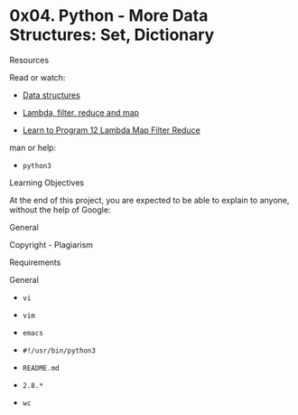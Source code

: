 # 0x04. Python - More Data Structures: Set, Dictionary

Resources

Read or watch:

- [Data structures](/rltoken/GmgoSUtBbHBW8suWkws51g)



- [Lambda, filter, reduce and map](/rltoken/53f4kKVT0-jyzrJstOSJWg)



- [Learn to Program 12 Lambda Map Filter Reduce](/rltoken/v9eyFryhkYmxDI13iTx2VA)



man or help:

- ```python3```



Learning Objectives

At the end of this project, you are expected to be able to explain to anyone, without the help of Google:

General

Copyright - Plagiarism

Requirements

General

- ```vi```



- ```vim```



- ```emacs```



- ```#!/usr/bin/python3```



- ```README.md```



- ```2.8.*```



- ```wc```



